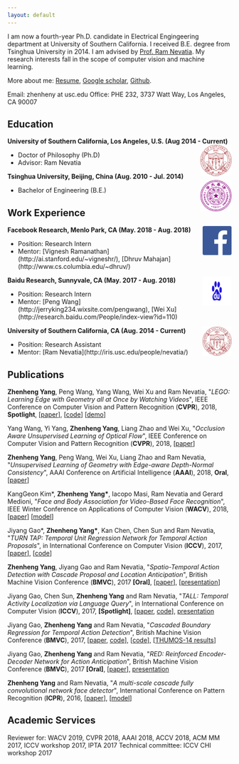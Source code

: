 ```yaml
---
layout: default
---
```


I am now a fourth-year Ph.D. candidate in Electrical Engingeering department at University of Southern California. I received B.E. degree from Tsinghua University in 2014. I am advised by [Prof. Ram Nevatia](http://iris.usc.edu/people/nevatia/).
My research interests fall in the scope of computer vision and machine learning.

More about me: [Resume](USC_201806_Zhenheng_CV.pdf), [Google scholar](https://scholar.google.com/citations?user=Ds5wwRoAAAAJ&hl=en), [Github](https://github.com/zhenheny).

Email: zhenheny at usc.edu
Office: PHE 232, 3737 Watt Way, Los Angeles, CA 90007

## Education

<div align="left">
        <strong> University of Southern California, Los Angeles, U.S. (Aug 2014 - Current) </strong>
          <a href="https://www.usc.edu/" target="_blank" rel="external">
            <img border="0" src="usc_logo.png" align="right" width="70" height="70">
          </a> 
        <ul>
        <li>
          Doctor of Philosophy (Ph.D)</li>
        <li>
                Advisor: Ram Nevatia </li>
      </ul>      
      </div>
      
      
      
<div align="left">
        <strong> Tsinghua University, Beijing, China (Aug. 2010 - Jul. 2014) </strong>
          <a href="http://www.tsinghua.edu.cn/publish/thu2018en/index.html" target="_blank" rel="external">
            <img border="0" src="tsinghua_logo.png" align="right" width="70" height="70">
          </a> 
        <ul>
        <li>
          Bachelor of Engineering (B.E.)</li>
      </ul>      
      </div>

## Work Experience

<div align="left">
        <strong> Facebook Research, Menlo Park, CA (May. 2018 - Aug. 2018) </strong>
          <a href="https://research.fb.com/category/computer-vision/" target="_blank" rel="external">
            <img border="0" src="facebook.png" align="right" width="65" height="65">
          </a> 
        <ul>
        <li>
          Position: Research Intern</li>
        <li>
          Mentor: [Vignesh Ramanathan](http://ai.stanford.edu/~vigneshr/), [Dhruv Mahajan](http://www.cs.columbia.edu/~dhruv/)</li>
      </ul>      
      </div>
     
      
      
<div align="left">
        <strong> Baidu Research, Sunnyvale, CA (May. 2017 - Aug. 2018) </strong>
          <a href="http://research.baidu.com/" target="_blank" rel="external">
            <img border="0" src="baidu.png" align="right" width="65" height="65">
          </a> 
        <ul>
        <li>
          Position: Research Intern</li>
        <li>
          Mentor: [Peng Wang](http://jerryking234.wixsite.com/pengwang), [Wei Xu](http://research.baidu.com/People/index-view?id=110)</li>
      </ul>      
      </div>
 
<div align="left">
        <strong> University of Southern California, CA (Aug. 2014 - Current) </strong>
          <a href="http://www.usc.edu/" target="_blank" rel="external">
            <img border="0" src="usc_logo.png" align="right" width="65" height="65">
          </a> 
        <ul>
        <li>
          Position: Research Assistant</li>
        <li>
          Mentor: [Ram Nevatia](http://iris.usc.edu/people/nevatia/)</li>
      </ul>      
      </div>

## Publications

**Zhenheng Yang**, Peng Wang, Yang Wang, Wei Xu and Ram Nevatia, "_LEGO: Learning Edge with Geometry all at Once by Watching Videos_", IEEE Conference on Computer Vision and Pattern Recognition (**CVPR**), 2018, **Spotlight**, [[paper](https://arxiv.org/abs/1803.05648)], [[code](https://github.com/zhenheny/LEGO)] [[demo](https://www.youtube.com/watch?v=40-GAgdUwI0)]

Yang Wang, Yi Yang, **Zhenheng Yang**, Liang Zhao and Wei Xu, "_Occlusion Aware Unsupervised Learning of Optical Flow_", IEEE Conference on Computer Vision and Pattern Recognition (**CVPR**), 2018, [[paper](https://arxiv.org/abs/1711.05890)]

**Zhenheng Yang**, Peng Wang, Wei Xu, Liang Zhao and Ram Nevatia, "_Unsupervised Learning of Geometry with Edge-aware Depth-Normal
Consistency_", AAAI Conference on Artificial Intelligence (**AAAI**), 2018, **Oral**, [[paper](https://arxiv.org/abs/1711.03665)]

KangGeon Kim*, **Zhenheng Yang\***, Iacopo Masi, Ram Nevatia and Gerard Medioni, "_Face and Body Association for Video-Based Face Recognition_", IEEE Winter Conference on Applications of Computer Vision (**WACV**), 2018, [[paper](https://ieeexplore.ieee.org/document/8354115/authors)] [[model](https://sites.google.com/site/irisprojectjanus/products-services)]

Jiyang Gao*, **Zhenheng Yang\***, Kan Chen, Chen Sun and Ram Nevatia, "_TURN TAP: Temporal Unit Regression Network for Temporal Action Proposals_", in International Conference on Computer Vision (**ICCV**), 2017, [[paper](https://arxiv.org/abs/1703.06189)], [[code](https://github.com/jiyanggao/TURN-TAP)]

**Zhenheng Yang**, Jiyang Gao and Ram Nevatia, "_Spatio-Temporal Action Detection with Cascade Proposal and Location Anticipation_", British Machine Vision Conference (**BMVC**), 2017 **[Oral]**, [[paper](https://arxiv.org/abs/1708.00042)], [[presentation](https://www.youtube.com/watch?v=oxPxY0aB4eI)]

Jiyang Gao, Chen Sun, **Zhenheng Yang** and Ram Nevatia, "_TALL: Temporal Activity Localization via Language Query_", in International Conference on Computer Vision (**ICCV**), 2017, **[Spotlight]**, [[paper](https://arxiv.org/abs/1705.02101), [code](https://github.com/jiyanggao/TALL)], [presentation](https://www.youtube.com/watch?v=ZDO064ccYS0)

Jiyang Gao, **Zhenheng Yang** and Ram Nevatia, "_Cascaded Boundary Regression for Temporal Action Detection_", British Machine Vision Conference (**BMVC**), 2017, [[paper](https://arxiv.org/abs/1705.01180), [code](https://github.com/jiyanggao/CBR)], [[code](https://github.com/jiyanggao/CBR)], [[THUMOS-14 results](https://github.com/jiyanggao/CBR-results)]

Jiyang Gao, **Zhenheng Yang** and Ram Nevatia, "_RED: Reinforced Encoder-Decoder Network for Action Anticipation_", British Machine Vision Conference (**BMVC**), 2017 **[Oral]**, [[paper](https://arxiv.org/abs/1707.04818)], [presentation](https://www.youtube.com/watch?v=wewtVcMzet0&t=6s)

**Zhenheng Yang** and Ram Nevatia, "_A multi-scale cascade fully convolutional network face detector_", International Conference on Pattern Recognition (**ICPR**), 2016, [[paper](https://arxiv.org/abs/1609.03536)], [[model](https://sites.google.com/site/irisprojectjanus/products-services)]

## Academic Services
Reviewer for: WACV 2019, CVPR 2018, AAAI 2018, ACCV 2018, ACM MM 2017, ICCV workshop 2017, IPTA 2017
Technical committee: ICCV CHI workshop 2017
